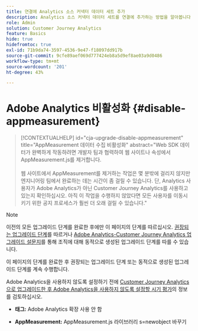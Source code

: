 ```yaml
---
title: 연결에 Analytics 소스 커넥터 데이터 세트 추가
description: Analytics 소스 커넥터 데이터 세트를 연결에 추가하는 방법을 알아봅니다
role: Admin
solution: Customer Journey Analytics
feature: Basics
hide: true
hidefromtoc: true
exl-id: 71b9da74-3597-4536-9e47-f18097dd917b
source-git-commit: 9cfe89aef069d777424eb8a5d9ef8ae03a9d0486
workflow-type: tm+mt
source-wordcount: '201'
ht-degree: 43%

---
```


# Adobe Analytics 비활성화 {#disable-appmeasurement}

<!-- markdownlint-disable MD034 -->

>[!CONTEXTUALHELP]
>id="cja-upgrade-disable-appmeasurement"
>title="AppMeasurement 데이터 수집 비활성화"
>abstract="Web SDK 데이터가 완벽하게 작동하려면 개발자 팀과 협력하여 웹 사이트나 속성에서 AppMeasurement.js를 제거합니다.<br><br>웹 사이트에서 AppMeasurement를 제거하는 작업은 몇 분밖에 걸리지 않지만 엔지니어링 팀에서 완료하는 데는 시간이 좀 걸릴 수 있습니다. 단, Analytics 사용자가 Adobe Analytics가 아닌 Customer Journey Analytics를 사용하고 있는지 확인하십시오. 아직 이 작업을 수행하지 않았다면 모든 사용자를 이동시키기 위한 공지 프로세스가 훨씬 더 오래 걸릴 수 있습니다."

<!-- markdownlint-enable MD034 -->

>[!NOTE]
> 
>이전의 모든 업그레이드 단계를 완료한 후에만 이 페이지의 단계를 따르십시오. [권장되는 업그레이드 단계](/help/getting-started/cja-upgrade/cja-upgrade-recommendations.md#recommended-upgrade-steps-for-most-organizations)를 따르거나 [Adobe Analytics-Customer Journey Analytics 업그레이드 설문지](https://gigazelle.github.io/cja-ttv/)를 통해 조직에 대해 동적으로 생성된 업그레이드 단계를 따를 수 있습니다.
>
>이 페이지의 단계를 완료한 후 권장되는 업그레이드 단계 또는 동적으로 생성된 업그레이드 단계를 계속 수행합니다.

Adobe Analytics을 사용하지 않도록 설정하기 전에 [Customer Journey Analytics으로 업그레이드한 후 Adobe Analytics을 사용하지 않도록 설정할 시기 평가](/help/getting-started/cja-upgrade/cja-upgrade-fully-move.md)의 정보를 검토하십시오.

* **태그:** Adobe Analytics 확장 사용 안 함

* **AppMeasurement:** AppMeasurement.js 라이브러리 s=newobject 바꾸기

